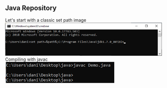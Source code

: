 ## Java Repository
Let's start with a classic set path image<br />
<img src="images/java-set-path.png" alt="" width="709px"><br />
Compiling with javac<br />
<img src="images/compiling_with_javac.png" alt="" width="351px"><br />


